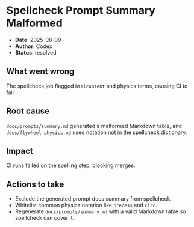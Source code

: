 # Spellcheck Prompt Summary Malformed

- **Date**: 2025-08-09
- **Author**: Codex
- **Status**: resolved

## What went wrong
The spellcheck job flagged `htmlcontent` and physics terms, causing CI to fail.

## Root cause
`docs/prompts/summary.md` generated a malformed Markdown table, and `docs/flywheel-physics.md` used notation not in the spellcheck dictionary.

## Impact
CI runs failed on the spelling step, blocking merges.

## Actions to take
- Exclude the generated prompt docs summary from spellcheck.
- Whitelist common physics notation like <!-- codespell:ignore precess -->`precess` and `circ`.
- Regenerate `docs/prompts/summary.md` with a valid Markdown table so spellcheck can cover it.
